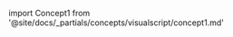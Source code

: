 
import Concept1 from '@site/docs/_partials/concepts/visualscript/concept1.md'

<Concept1 />
<Concept1 />
<Concept1 />
<Concept1 />
<Concept1 />
<Concept1 />

<!--
TODO: Concepts  (isolated from guided steps)

# Core
## Visualscript UI
Visualscript Workspace Panel
Visualscript Utility Panel
Visualscript Editor Panel
Visualscript Node Picker

## Script
Headful Script
Headless Script

## Node
### Node Type
Flow Node
Time Node
Async Node
Event Node
Function Node

### Essential Node
Event Node: onStart (entry point)
Event Node: onExecute (loop)
Flow Node: debugLog
Component Node: Get
Component Node: Set
Component Node: Listen
Component Node: Use
State Node: Get
State Node: Set
State Node: Listen
State Node: Use
Action Node: Dispatcher
Action Node: Consumer

## Edges: 
Edges: Flow Input
Edges: Flow Output
Edges: Value Input
Edges: Value Output

## Data Type
Data Type: Integer
Data Type: Float
Data Type: String
Data Type: Bool
Data Type: Vector N
Data Type: Matrix NxN  (up to 4)
Data Type: Entity
Data Type: Object  (like a dictionary/tables)
Data Type: Lists   (like python list) array of `any`
Data Type: Euler       (vec3 : orientation)
Data Type: Quaternion  (vec4 : orientation)

# Advanced (Non-Essentials)
Visualscript: Best Practices

## Variables
(What they are, How to use, create, edit and delete)
Variable Setter
Variable Getter
Variable Listener

## Templates   (aka Node Groups)
(What they are, How to use, create, edit, delete and apply)

## Node Profiles
Node Profiles: Core
Node Profiles: Scene
Node Profiles: Struct
Node Profiles: Engine   (future: might represent/abstract the features of the engine modules)
## Nodes: Complete List  (for later)

# Mastery Toolkit
Custom Node Creation
Bridge into Typescript
-->
